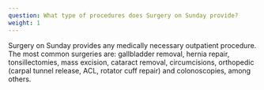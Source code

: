 ```yaml
---
question: What type of procedures does Surgery on Sunday provide?
weight: 1
---
```

Surgery on Sunday provides any medically necessary outpatient procedure.  The most common surgeries are: gallbladder removal, hernia repair, tonsillectomies, mass excision, cataract removal, circumcisions, orthopedic (carpal tunnel release, ACL, rotator cuff repair) and colonoscopies, among others.